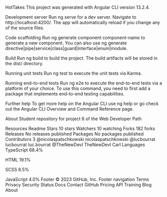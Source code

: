 HotTakes
This project was generated with Angular CLI version 13.2.4.

Development server
Run ng serve for a dev server. Navigate to http://localhost:4200/. The app will automatically reload if you change any of the source files.

Code scaffolding
Run ng generate component component-name to generate a new component. You can also use ng generate directive|pipe|service|class|guard|interface|enum|module.

Build
Run ng build to build the project. The build artifacts will be stored in the dist/ directory.

Running unit tests
Run ng test to execute the unit tests via Karma.

Running end-to-end tests
Run ng e2e to execute the end-to-end tests via a platform of your choice. To use this command, you need to first add a package that implements end-to-end testing capabilities.

Further help
To get more help on the Angular CLI use ng help or go check out the Angular CLI Overview and Command Reference page.

About
Student repository for project 6 of the Web Developer Path

Resources
 Readme
Stars
 10 stars
Watchers
 10 watching
Forks
 182 forks
Releases
No releases published
Packages
No packages published
Contributors 3
@nicolaspatschkowski
nicolaspatschkowski
@lucbourrat
lucbourrat luc.bourrat
@TheNewDevl
TheNewDevl Carl
Languages
TypeScript
68.4%
 
HTML
19.1%
 
SCSS
8.5%
 
JavaScript
4.0%
Footer
© 2023 GitHub, Inc.
Footer navigation
Terms
Privacy
Security
Status
Docs
Contact GitHub
Pricing
API
Training
Blog
About
